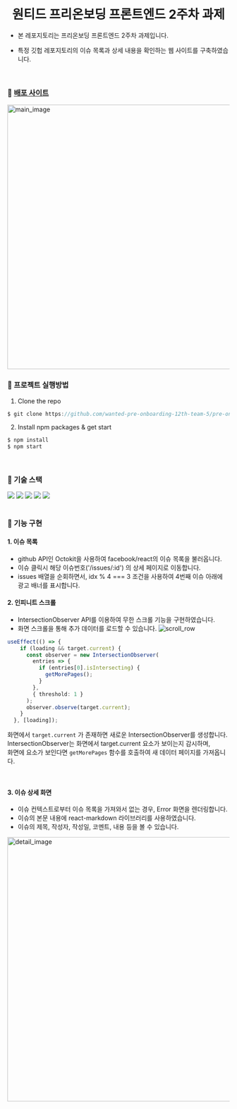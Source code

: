 <div align='center'>
  <h1>원티드 프리온보딩 프론트엔드  2주차 과제</h1>
</div>

- 본 레포지토리는 프리온보딩 프론트엔드 2주차 과제입니다.
- 특정 깃헙 레포지토리의 이슈 목록과 상세 내용을 확인하는 웹 사이트를 구축하였습니다.

  <br />

### 📎 [배포 사이트](https://wanted-pre-onboarding-12th-2.vercel.app/)
<image width="600" alt="main_image" src="https://github.com/dbwlgp1yng/wanted-pre-onboarding-frontend/assets/126330595/d1c62b82-bfac-4a7c-b358-ddbd89f65cda" />

<br />

### 📌 프로젝트 실행방법

1. Clone the repo

```javascript
$ git clone https://github.com/wanted-pre-onboarding-12th-team-5/pre-onboarding-12th-2-5.git
```

2. Install npm packages & get start

```javascript
$ npm install
$ npm start
```

<br />

### 📌 기술 스택
<div>
  <img src="https://img.shields.io/badge/react-61DAFB?style=flat&logo=react&logoColor=white">
  <img src="https://img.shields.io/badge/typescript-3178C6?style=flat&logo=typescript&logoColor=white">
  <img src="https://img.shields.io/badge/styled components-DB7093?style=flat&logo=styledcomponents&logoColor=white">
  <img src="https://img.shields.io/badge/axios-5A29E4?style=flat&logo=axios&logoColor=white">
  <img src="https://img.shields.io/badge/react router-CA4245?style=flat&logo=react router&logoColor=white">
</div>

<br />

### 📌 기능 구현

#### 1. 이슈 목록 
- github API인 Octokit을 사용하여 facebook/react의 이슈 목록을 불러옵니다.
- 이슈 클릭시 해당 이슈번호('/issues/:id') 의 상세 페이지로 이동합니다.
- issues 배열을 순회하면서, idx % 4 === 3 조건을 사용하여 4번째 이슈 아래에 광고 배너를 표시합니다. 

 
#### 2. 인피니트 스크롤
- IntersectionObserver API를 이용하여 무한 스크롤 기능을 구현하였습니다.
- 화면 스크롤을 통해 추가 데이터를 로드할 수 있습니다.
![scroll_row](https://github.com/dbwlgp1yng/wanted-pre-onboarding-12th-2/assets/126330595/c03721ab-a8aa-4270-8619-6ebe281cf474)



```ts
useEffect(() => {
    if (loading && target.current) {
      const observer = new IntersectionObserver(
        entries => {
          if (entries[0].isIntersecting) {
            getMorePages();
          }
        },
        { threshold: 1 }
      );
      observer.observe(target.current);
    }
  }, [loading]);
```
화면에서 ```target.current``` 가 존재하면 새로운 IntersectionObserver를 생성합니다. <br />
IntersectionObserver는 화면에서 target.current 요소가 보이는지 감시하며, <br />
화면에 요소가 보인다면 ```getMorePages``` 함수를 호출하여 새 데이터 페이지를 가져옵니다.


<br />

#### 3. 이슈 상세 화면
- 이슈 컨텍스트로부터 이슈 목록을 가져와서 없는 경우, Error 화면을 렌더링합니다. 
- 이슈의 본문 내용에 react-markdown 라이브러리를 사용하였습니다.
- 이슈의 제목, 작성자, 작성일, 코멘트, 내용 등을 볼 수 있습니다.
<img width="600" alt="detail_image" src="https://github.com/dbwlgp1yng/wanted-pre-onboarding-12th-2/assets/126330595/8ca24068-d068-4b6e-b368-bb581540aed6" />


